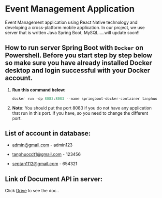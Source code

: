 # Event Management Application

   Event Management application using React Native technology and developing a cross-platform mobile application. In our project, we use server that is written Java Spring Boot, MySQL.....will update soon!!

## How to run server Spring Boot with `Docker` on Powershell. Before you start step by step below so make sure you have already installed Docker desktop and login successful with your Docker account.

1. **Run this command below:**

   ```Powershell
   docker run -dp 8083:8083 --name springboot-docker-container tanphuocdt1/springboot-docker:v1.0.5
2. **Note:**
   You should put the port 8083 if you do not have any application that run in this port. If you have, so you need to change the different port.

## List of account in database:
* admin@gmail.com - admin123

* tanphuocdt1@gmail.com - 123456

* septan1112@gmail.com - 654321

## Link of Document API in server:
   Click [Drive](https://docs.google.com/document/d/1rOm6lNOGTfQHcZg5RKpemqH3WBM3GFAM/edit?usp=sharing&ouid=102777691000780820494&rtpof=true&sd=true) to see the doc..